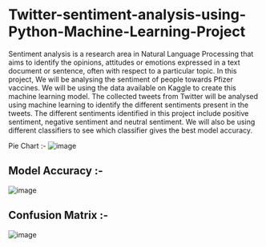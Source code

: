 # Twitter-sentiment-analysis-using-Python-Machine-Learning-Project
Sentiment analysis is a research area in Natural Language Processing that aims to identify the opinions, attitudes or emotions expressed in a text document or sentence,
often with respect to a particular topic.
In this project, We will be analysing the sentiment of people towards Pfizer vaccines. We will be using the data available on Kaggle to create this machine learning model. The collected tweets from Twitter will be analysed using machine learning to identify the different sentiments present in the tweets. The different sentiments identified in this project include positive sentiment, negative sentiment and neutral sentiment. We will also be using different classifiers to see which classifier gives the best model accuracy.

Pie Chart :-
![image](https://user-images.githubusercontent.com/114472293/212365511-11aafbf7-20d2-467b-9fbc-140fe184d3ec.png)

## Model Accuracy :-
![image](https://user-images.githubusercontent.com/114472293/212365936-a44e19bc-b06d-43a3-9fe6-9a391670845a.png)

## Confusion Matrix :-

![image](https://user-images.githubusercontent.com/114472293/212366029-ec25f4b0-b657-4bc2-a03e-1450a31fca7c.png)

